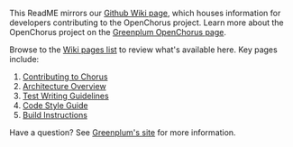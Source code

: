 This ReadME mirrors our [Github Wiki page](https://github.com/GreenplumChorus/chorus/wiki), which houses information for developers contributing to the OpenChorus project.  Learn more about the OpenChorus project on the [Greenplum OpenChorus page](http://www.greenplum.com/communities/developer/openchorus).

Browse to the [Wiki pages list](https://github.com/GreenplumChorus/chorus/wiki/_pages) to review what's available here.  Key pages include:

1. [Contributing to Chorus](https://github.com/GreenplumChorus/chorus/wiki/Contributing-to-Chorus)
1. [Architecture Overview](https://github.com/GreenplumChorus/chorus/wiki/Architecture-Overview)
1. [Test Writing Guidelines](https://github.com/GreenplumChorus/chorus/wiki/Test-Writing-Guidelines)
1. [Code Style Guide](https://github.com/GreenplumChorus/chorus/wiki/Code-style)
1. [Build Instructions](https://github.com/GreenplumChorus/chorus/wiki/Build-Instructions)

Have a question?  See [Greenplum's site](http://www.greenplum.com/communities/developer/openchorus) for more information. 